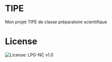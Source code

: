 # TIPE
Mon projet TIPE de classe préparatoire scientifique

# License
![License: LPG-NC v1.0](https://img.shields.io/badge/license-LPG--NC--v1.0-orange)
